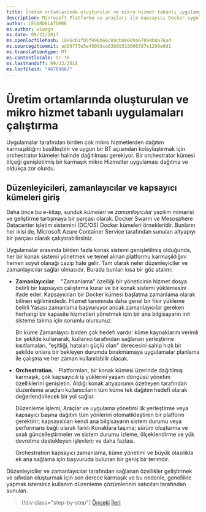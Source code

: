 ```yaml
---
title: Üretim ortamlarında oluşturulan ve mikro hizmet tabanlı uygulamaları çalıştırma
description: Microsoft Platformu ve araçları ile kapsayıcı Docker uygulaması yaşam
author: CESARDELATORRE
ms.author: wiwagn
ms.date: 09/22/2017
ms.openlocfilehash: 18e6cb1fb5f496b66c89cb8e009a67894b8a76ad
ms.sourcegitcommit: ad99773e5e45068ce03b99518008397e1299e0d1
ms.translationtype: MT
ms.contentlocale: tr-TR
ms.lasthandoff: 09/23/2018
ms.locfileid: "46703667"
---
```

# <a name="run-composed-and-microservices-based-applications-in-production-environments"></a>Üretim ortamlarında oluşturulan ve mikro hizmet tabanlı uygulamaları çalıştırma

Uygulamalar tarafından birden çok mikro hizmetlerden dağıtım karmaşıklığını basitleştirir ve uygun bir BT açısından kolaylaştırmak için orchestrator kümeler halinde dağıtılması gerekiyor. Bir orchestrator kümesi ölçeği genişletilmiş bir karmaşık mikro Hizmetler uygulaması dağıtma ve oldukça zor olurdu.

## <a name="introduction-to-orchestrators-schedulers-and-container-clusters"></a>Düzenleyicileri, zamanlayıcılar ve kapsayıcı kümeleri giriş

Daha önce bu e-kitap, sunduk *kümeleri* ve *zamanlayıcılar* yazılım mimarisi ve geliştirme tartışmaya bir parçası olarak. Docker Swarm ve Mesosphere Datacenter işletim sistemini (DC/OS) Docker kümeleri örnekleridir. Bunların her ikisi de, Microsoft Azure Container Service tarafından sunulan altyapıyı bir parçası olarak çalıştırabilirsiniz.

Uygulamalar arasında birden fazla konak sistemi genişletilmiş olduğunda, her bir konak sistemi yönetmek ve temel alınan platformu karmaşıklığını hemen soyut olanağı cazip hale gelir. Tam olarak neler düzenleyiciler ve zamanlayıcılar sağlar olmasıdır. Burada bunları kısa bir göz atalım:

- **Zamanlayıcılar**. "Zamanlama" özelliği bir yöneticinin hizmet dosya belirli bir kapsayıcı çalıştırma kurar ve bir konak sistemi yüklemesini ifade eder. Kapsayıcıları bir Docker kümesi başlatma zamanlama olarak bilinen eğilimindedir. Hizmet tanımında daha genel bir fikir yükleme belirli Yasası zamanlama başvuruyor ancak zamanlayıcılar gereken herhangi bir kapasite hizmetleri yönetmek için bir ana bilgisayarın init sisteme takma için sorumlu olursunuz.

   Bir küme Zamanlayıcı birden çok hedefi vardır: küme kaynaklarını verimli bir şekilde kullanarak, kullanıcı tarafından sağlanan yerleştirme kısıtlamaları, "eşitliği, hataları güçlü olan" derecesini sahip hızlı bir şekilde onlara bir bekleyen durumda bırakmamaya uygulamalar planlama ile çalışma ve her zaman kullanılabilir olacak.

- **Orchestration**. Platformları, bir konak kümesi üzerinde dağıtılmış karmaşık, çok kapsayıcılı iş yüklerini yaşam döngüsü yönetim özelliklerini genişletin. Aldığı konak altyapısının özetleyen tarafından düzenleme araçları kullanıcıların tüm küme tek dağıtım hedefi olarak değerlendirilecek bir yol sağlar.

   Düzenleme işlemi, Araçlar ve uygulama yönetimi ilk yerleştirme veya kapsayıcı başına dağıtım tüm yönlerini otomatikleştiren bir platform gerektirir; kapsayıcıları kendi ana bilgisayarın sistem durumu veya performans bağlı olarak farklı Konaklara taşıma; sürüm oluşturma ve sıralı güncelleştirmeler ve sistem durumu izleme, ölçeklendirme ve yük devretme destekleyen işlevleri; ve daha fazlası.

   Orchestration kapsayıcı zamanlama, küme yönetimi ve büyük olasılıkla ek ana sağlama için başvuruda bulunan bir geniş bir terimdir.

Düzenleyiciler ve zamanlayıcılar tarafından sağlanan özellikler geliştirmek ve sıfırdan oluşturmak için son derece karmaşık ve bu nedenle, genellikle yapmak istersiniz kullanım düzenleme çözümlerinin satıcıları tarafından sunulan.


>[!div class="step-by-step"]
[Önceki](index.md)
[İleri](manage-production-docker-environments.md)
